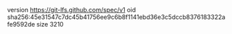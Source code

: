 version https://git-lfs.github.com/spec/v1
oid sha256:45e31547c7dc45b41756ee9c6b8f1141ebd36e3c5dccb8376183322afe9592de
size 3210
